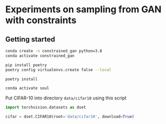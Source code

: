 # Experiments on sampling from GAN with constraints

## Getting started

```zsh
conda create -n constrained_gan python=3.8
conda activate constrained_gan
```

```zsh
pip install poetry
poetry config virtualenvs.create false --local
```

```zsh
poetry install
```

```zsh
conda activate soul
```

Put CIFAR-10 into directory ```data/cifar10```  using this script

```python
import torchvision.datasets as dset

cifar = dset.CIFAR10(root='data/cifar10', download=True)
```




